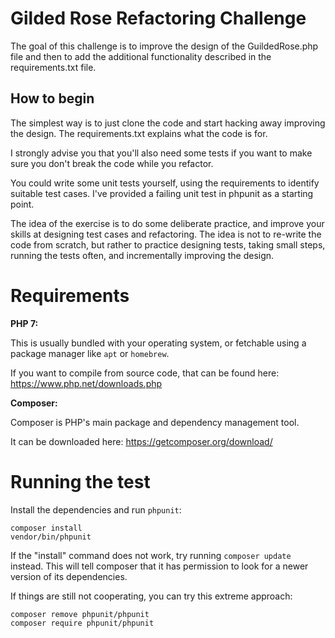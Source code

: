 # Gilded Rose Refactoring Challenge

The goal of this challenge is to improve the design of the GuildedRose.php file and then to add the additional functionality described in the requirements.txt file.

## How to begin

The simplest way is to just clone the code and start hacking away improving the design. The requirements.txt explains what the code is for. 

I strongly advise you that you'll also need some tests if you want to make sure you don't break the code while you refactor.

You could write some unit tests yourself, using the requirements to identify suitable test cases. I've provided a failing unit test in phpunit as a starting point.

The idea of the exercise is to do some deliberate practice, and improve your skills at designing test cases and refactoring. The idea is not to re-write the code from scratch, but rather to practice designing tests, taking small steps, running the tests often, and incrementally improving the design.

# Requirements

**PHP 7:**

This is usually bundled with your operating system, or fetchable using a package manager like `apt` or `homebrew`.

If you want to compile from source code, that can be found here: https://www.php.net/downloads.php

**Composer:**

Composer is PHP's main package and dependency management tool.

It can be downloaded here: https://getcomposer.org/download/

# Running the test

Install the dependencies and run `phpunit`:

```
composer install
vendor/bin/phpunit
```

If the "install" command does not work, try running `composer update` instead.
This will tell composer that it has permission to look for a newer version of
its dependencies.

If things are still not cooperating, you can try this extreme approach:

```
composer remove phpunit/phpunit
composer require phpunit/phpunit
```
